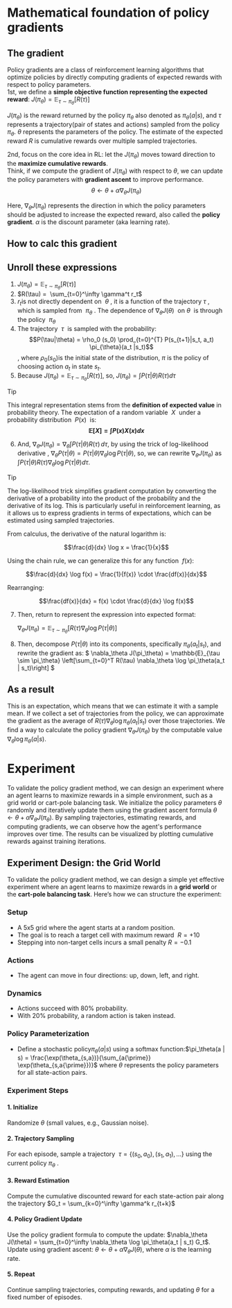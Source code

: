 # Mathematical foundation of policy gradients
## The gradient
Policy gradients are a class of reinforcement learning algorithms that optimize policies by directly computing gradients of expected rewards with respect to policy parameters.  
1st, we define a **simple objective function representing the expected reward**: 
$`J(\pi_\theta) = \mathbb{E}_{\tau \sim \pi_\theta} [R(\tau)]`$

$`J(\pi_\theta)`$ is the reward returned by the policy $`\pi_\theta`$ also denoted as $`\pi_\theta(a | s)`$, and $`\tau`$ represents a trajectory(pair of states and actions) sampled from the policy $`\pi_\theta`$.  $`\theta`$ represents the parameters of the policy. The estimate of the expected reward $`R`$ is cumulative rewards over multiple sampled trajectories. 

2nd, focus on the core idea in RL: let the $`J(\pi_\theta)`$ moves toward direction to the **maximize cumulative rewards**.  
Think, if we compute the gradient of $`J(\pi_\theta)`$ with respect to $`\theta`$, we can update the policy parameters with **gradient ascent** to improve performance.  
$$\theta \leftarrow \theta + \alpha \nabla_\theta J(\pi_\theta)$$

Here, $`\nabla_\theta J(\pi_\theta)`$ represents the direction in which the policy parameters should be adjusted to increase the expected reward, also called the **policy gradient**. $`\alpha`$ is the discount parameter (aka learning rate).

## How to calc this gradient
## Unroll these expressions
1. $`J(\pi_\theta) = \mathbb{E}_{\tau \sim \pi_\theta} [R(\tau)]`$
2. $`R(\tau) =  \sum_{t=0}^\infty \gamma^t r_t`$
3. $`r_t`$is not directly dependent on  $`\theta`$ , it is a function of the trajectory $`\tau`$ , which is sampled from  $`\pi_\theta`$ . The dependence of $`\nabla_\theta J(\theta)`$  on $`\theta`$  is through the policy  $`\pi_\theta`$
4. The trajectory  $`\tau`$  is sampled with the probability:
  $$P(\tau|\theta) = \rho_0 (s_0) \prod_{t=0}^{T} P(s_{t+1}|s_t, a_t) \pi_{\theta}(a_t |s_t)$$
, where $`\rho_0(s_0)`$is the initial state of the distribution, $`\pi`$ is the policy of choosing action $`a_t`$ in state $`s_t`$.
5. Because $`J(\pi_\theta) = \mathbb{E}_{\tau \sim \pi_\theta} [R(\tau)]`$, so,   $J(\pi_\theta) = \int P(\tau | \theta) R(\tau) d\tau$
>[!Tip]
>This integral representation stems from the **definition of expected value** in probability theory. The expectation of a random variable  $`X`$  under a probability distribution  $`P(x)`$  is: **$$\mathbb{E}[X] = \int P(x) X(x) dx$$**
6. And, $\nabla_\theta J(\pi_\theta) = \nabla_{\theta}\int P(\tau | \theta) R(\tau) \, d\tau$, by using the trick of log-likelihood derivative , $\nabla_\theta P(\tau | \theta) = P(\tau | \theta) \nabla_\theta \log P(\tau | \theta)$, so, we can rewrite $\nabla_\theta J(\pi_\theta)$ as $\int P(\tau | \theta) R(\tau) \nabla_\theta \log P(\tau | \theta) d\tau$.
>[!Tip]
>The log-likelihood trick simplifies gradient computation by converting the derivative of a probability into the product of the probability and the derivative of its log. This is particularly useful in reinforcement learning, as it allows us to express gradients in terms of expectations, which can be estimated using sampled trajectories.
> 
>From calculus, the derivative of the natural logarithm is:
>
>$$\frac{d}{dx} \log x = \frac{1}{x}$$
>
>Using the chain rule, we can generalize this for any function  $f(x)$:
>
>$$\frac{d}{dx} \log f(x) = \frac{1}{f(x)} \cdot \frac{df(x)}{dx}$$
>
>Rearranging:
>
>$$\frac{df(x)}{dx} = f(x) \cdot \frac{d}{dx} \log f(x)$$
>
7. Then, return to represent the expression into expected format:
   
   $`\nabla_\theta J(\pi_\theta) = \mathbb{E}_{\tau \sim \pi_\theta} [R(\tau) \nabla_\theta \log P(\tau|\theta)]`$

8. Then, decompose $P(\tau | \theta)$ into its components, specifically $`\pi_\theta(a_t | s_t)`$, and rewrite the gradient as: 
$`
   \nabla_\theta J(\pi_\theta) = \mathbb{E}_{\tau \sim \pi_\theta} \left[\sum_{t=0}^T R(\tau) \nabla_\theta \log \pi_\theta(a_t | s_t)\right]
`$

## As a result
This is an expectation, which means that we can estimate it with a sample mean. If we collect a set of trajectories from the policy, we can approximate the gradient as the average of $`R(\tau) \nabla_\theta \log \pi_\theta(a_t | s_t)`$ over those trajectories. We find a way to calculate the policy gradient $\nabla_\theta J(\pi_\theta)$ by the computable value  $`\nabla_{\theta} \log \pi_{\theta}(a|s)`$.

# Experiment
To validate the policy gradient method, we can design an experiment where an agent learns to maximize rewards in a simple environment, such as a grid world or cart-pole balancing task. We initialize the policy parameters $\theta$ randomly and iteratively update them using the gradient ascent formula $`\theta \leftarrow \theta + \alpha \nabla_\theta J(\pi_\theta)`$. By sampling trajectories, estimating rewards, and computing gradients, we can observe how the agent's performance improves over time. The results can be visualized by plotting cumulative rewards against training iterations.

## Experiment Design: the Grid World
To validate the policy gradient method, we can design a simple yet effective experiment where an agent learns to maximize rewards in a **grid world** or the **cart-pole balancing task**. Here’s how we can structure the experiment:
### Setup
- A 5x5 grid where the agent starts at a random position.
- The goal is to reach a target cell with maximum reward  $`R = +10`$ 
- Stepping into non-target cells incurs a small penalty $`R = -0.1`$
### Actions
- The agent can move in four directions: up, down, left, and right.
### Dynamics
- Actions succeed with 80% probability.
- With 20% probability, a random action is taken instead.
### Policy Parameterization
- Define a stochastic policy$`\pi_\theta(a | s)`$ using a softmax function:$`\pi_\theta(a | s) = \frac{\exp(\theta_{s,a})}{\sum_{a{\prime}} \exp(\theta_{s,a{\prime}})}`$
where $\theta$ represents the policy parameters for all state-action pairs.
### Experiment Steps
#### 1. Initialize
Randomize $`\theta`$ (small values, e.g., Gaussian noise).
#### 2. Trajectory Sampling
For each episode, sample a trajectory  $`\tau = \{(s_0, a_0), (s_1, a_1), \dots\}`$ using the current policy $`\pi_\theta`$ .
#### 3. Reward Estimation
Compute the cumulative discounted reward for each state-action pair along the trajectory   $`G_t = \sum_{k=0}^\infty \gamma^k r_{t+k}`$
#### 4. Policy Gradient Update
Use the policy gradient formula to compute the update:  $`\nabla_\theta J(\theta) = \sum_{t=0}^\infty \nabla_\theta \log \pi_\theta(a_t | s_t) G_t`$.
Update using gradient ascent:  $`\theta \leftarrow \theta + \alpha \nabla_\theta J(\theta)`$,
where $`\alpha`$ is the learning rate.
#### 5. Repeat
Continue sampling trajectories, computing rewards, and updating $`\theta`$ for a fixed number of episodes.
